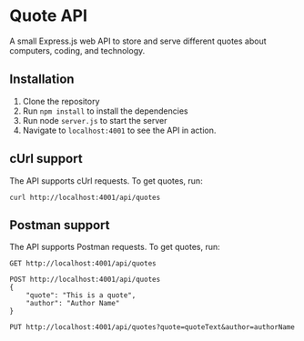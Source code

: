 # Quote API

A small Express.js web API to store and serve different quotes about computers, coding, and technology.

## Installation

1. Clone the repository
2. Run `npm install` to install the dependencies
3. Run node `server.js` to start the server
4. Navigate to `localhost:4001` to see the API in action.

## cUrl support

The API supports cUrl requests. To get quotes, run:

    curl http://localhost:4001/api/quotes

## Postman support

The API supports Postman requests. To get quotes, run:

    GET http://localhost:4001/api/quotes

    POST http://localhost:4001/api/quotes
    {
        "quote": "This is a quote",
        "author": "Author Name"
    }

    PUT http://localhost:4001/api/quotes?quote=quoteText&author=authorName


